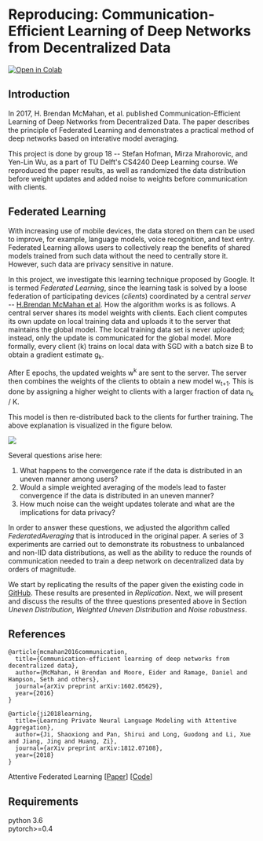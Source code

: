 # Reproducing: Communication-Efficient Learning of Deep Networks from Decentralized Data

[![Open in Colab](https://colab.research.google.com/assets/colab-badge.svg)](https://colab.research.google.com/drive/1sWdbt_a3Dya9TQKTB2k5p-kRJWiznGsb)

## Introduction
In 2017, H. Brendan McMahan, et al. published Communication-Efficient Learning of Deep Networks from Decentralized Data. The paper describes the principle of Federated Learning and demonstrates a practical method of deep networks based on interative model averaging. 


This project is done by group 18 -- Stefan Hofman, Mirza Mrahorovic, and Yen-Lin Wu, as a part of TU Delft's CS4240 Deep Learning course. We reproduced the paper results, as well as randomized the data distribution before weight updates and added noise to weights before communication with clients. 



## Federated Learning

With increasing use of mobile devices, the data stored on them can be used to improve, for example, language models, voice recognition, and text entry. Federated Learning allows users to collectively reap the benefits of shared models trained from such data without the need to centrally store it. However, such data are privacy sensitive in nature.

In this project, we investigate this learning technique proposed by Google. It is termed *Federated Learning*, since the learning task is solved by a loose federation of participating devices (*clients*) coordinated by a central *server* -- [H.Brendan McMahan et al](https://arxiv.org/pdf/1602.05629). 
How the algorithm works is as follows. A central server shares its model weights with clients. Each client computes its own update on local training data and uploads it to the server that maintains the global model. The local training data set is never uploaded; instead, only the update is communicated for the global model. More formally, every client (k) trains on local data with SGD with a batch size B to obtain a gradient estimate g<sub>k</sub>.

After E epochs, the updated weights w<sup>k</sup> are sent to the server. The server then combines the weights of the clients to obtain a new model w<sub>t+1</sub>. This is done by assigning a higher weight to clients with a larger fraction of data n<sub>k</sub> / K.

This model is then re-distributed back to the clients for further training. The above explanation is visualized in the figure below.

![](https://i.imgur.com/W25lGiw.jpg)

Several questions arise here:
1. What happens to the convergence rate if the data is distributed in an uneven manner among users?
2. Would a simple weighted averaging of the models lead to faster convergence if the data is distributed in an uneven manner?
3. How much noise can the weight updates tolerate and what are the implications for data privacy?

In order to answer these questions, we adjusted the algorithm called *FederatedAveraging* that is introduced in the original paper. A series of 3 experiments are carried out to demonstrate its robustness to unbalanced and non-IID data distributions, as well as the ability to reduce the rounds of communication needed to train a deep network on decentralized data by orders of magnitude.

We start by replicating the results of the paper given the existing code in [GitHub](https://github.com/shaoxiongji/federated-learning). These results are presented in *Replication*. Next, we will present and discuss the results of the three questions presented above in Section *Uneven Distribution*, *Weighted Uneven Distribution* and *Noise robustness*. 


## References
```
@article{mcmahan2016communication,
  title={Communication-efficient learning of deep networks from decentralized data},
  author={McMahan, H Brendan and Moore, Eider and Ramage, Daniel and Hampson, Seth and others},
  journal={arXiv preprint arXiv:1602.05629},
  year={2016}
}

@article{ji2018learning,
  title={Learning Private Neural Language Modeling with Attentive Aggregation},
  author={Ji, Shaoxiong and Pan, Shirui and Long, Guodong and Li, Xue and Jiang, Jing and Huang, Zi},
  journal={arXiv preprint arXiv:1812.07108},
  year={2018}
}
```

Attentive Federated Learning [[Paper](https://arxiv.org/abs/1812.07108)] [[Code](https://github.com/shaoxiongji/fed-att)]

## Requirements
python 3.6  
pytorch>=0.4
